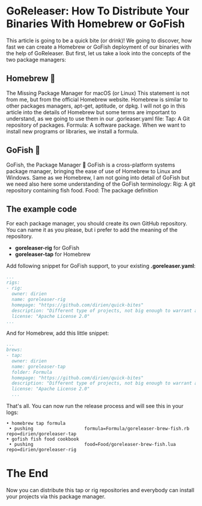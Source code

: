 # GoReleaser: How To Distribute Your Binaries With Homebrew or GoFish
This article is going to be a quick bite (or drink)! We going to discover, how fast we can create a Homebrew or GoFish deployment of our binaries with the help of GoReleaser.
But first, let us take a look into the concepts of the two package managers:

## Homebrew 🍺
The Missing Package Manager for macOS (or Linux)
This statement is not from me, but from the official Homebrew website. Homebrew is similar to other packages managers, apt-get, aptitude, or dpkg. I will not go in this article into the details of Homebrew but some terms are important to understand, as we going to use them in our .gorleaser.yaml file:
Tap: A Git repository of packages.
Formula: A software package. When we want to install new programs or libraries, we install a formula.

## GoFish 🐠
GoFish, the Package Manager 🐠
GoFish is a cross-platform systems package manager, bringing the ease of use of Homebrew to Linux and Windows.
Same as we Homebrew, I am not going into detail of GoFish but we need also here some understanding of the GoFish terminology:
Rig: A git repository containing fish food.
Food: The package definition

## The example code
For each package manager, you should create its own GitHub repository. You can name it as you please, but i prefer to add the meaning of the repository.
- **goreleaser-rig** for GoFish
- **goreleaser-tap** for Homebrew

Add following snippet for GoFish support, to your existing **.goreleaser.yaml**:
```yaml
...
rigs:
- rig:
  owner: dirien
  name: goreleaser-rig
  homepage: "https://github.com/dirien/quick-bites"
  description: "Different type of projects, not big enough to warrant a separate repo."
  license: "Apache License 2.0"
...
```  
And for Homebrew, add this little snippet:
```yaml
...
brews:
- tap:
  owner: dirien
  name: goreleaser-tap
  folder: Formula
  homepage: "https://github.com/dirien/quick-bites"
  description: "Different type of projects, not big enough to warrant a separate repo."
  license: "Apache License 2.0"
  ...
```

That's all. You can now run the release process and will see this in your logs:

```shell
• homebrew tap formula
 • pushing                   formula=Formula/goreleaser-brew-fish.rb repo=dirien/goreleaser-tap
• gofish fish food cookbook
 • pushing                   food=Food/goreleaser-brew-fish.lua repo=dirien/goreleaser-rig
```


# The End
Now you can distribute this tap or rig repositories and everybody can install your projects via this package manager.